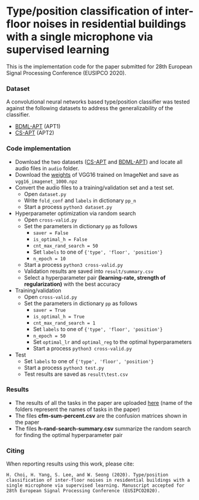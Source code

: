# Type/position classification of inter-floor noises in residential buildings with a single microphone via supervised learning

This is the implementation code for the paper submitted for 28th European Signal Processing Conference (EUSIPCO 2020).  



### Dataset

A convolutional neural networks based type/position classifier was tested against the following datasets to address the generalizability of the classifier.

- [BDML-APT](https://github.com/yodacatmeow/indoor-noise/tree/master/indoor-noise-set/BDML-APT) (APT1)
- [CS-APT](https://github.com/yodacatmeow/indoor-noise/tree/master/indoor-noise-set/CS-APT) (APT2)



### Code implementation

- Download the two datasets ([CS-APT](https://github.com/yodacatmeow/indoor-noise/tree/master/indoor-noise-set/CS-APT) and [BDML-APT](https://github.com/yodacatmeow/indoor-noise/tree/master/indoor-noise-set/BDML-APT)) and locate all audio files in ```audio```  folder.
- Download the [weights](https://www.cs.toronto.edu/~frossard/vgg16/vgg16_weights.npz) of VGG16 trained on ImageNet and save as ```vgg16_imagenet_1000.npz```
- Convert the audio files to a training/validation set and a test set.
  - Open ```dataset.py```
  - Write ```fold_conf``` and ```labels``` in dictionary ```pp_n```
  - Start a process ```python3 dataset.py```
- Hyperparameter optimization via random search
  - Open ```cross-valid.py``` 
  - Set the parameters in dictionary ```pp``` as follows
    - ```saver = False```
    - ```is_optimal_h = False```
    - ```cnt_max_rand_search = 50```
    - Set ```labels``` to one of ```{'type', 'floor', 'position'}``` 
    - ```n_epoch = 10```
  - Start a process ```python3 cross-valid.py```
  - Validation results are saved into ```result/summary.csv```
  - Select a hyperparameter pair **(learning-rate, strength of regularization)** with the best accuracy
- Training/validation
  - Open ```cross-valid.py``` 
  - Set the parameters in dictionary ```pp``` as follows
    - ```saver = True```
    - ```is_optimal_h = True```
    - ```cnt_max_rand_search = 1```
    - Set ```labels``` to one of ```{'type', 'floor', 'position'}``` 
    - ```n_epoch = 50```
    - Set ```optimal_lr``` and ```optimal_reg``` to the optimal hyperparameters
    - Start a process ```python3 cross-valid.py```
- Test
  - Set ```labels``` to one of ```{'type', 'floor', 'position'}``` 
  - Start a process ```python3 test.py```
  - Test results are saved as ```result\test.csv```



### Results

- The results of all the tasks in the paper are uploaded [here](https://github.com/yodacatmeow/indoor-noise/tree/master/inter-floor-noise-classification/eusipco2020/results) (name of the folders represent the names of tasks in the paper)
- The files **cfm-sum-percent.csv** are the confusion matrices shown in the paper
- The files **h-rand-search-summary.csv** summarize the random search for finding the optimal hyperparameter pair



### Citing

When reporting results using this work, please cite:

```
H. Choi, H. Yang, S. Lee, and W. Seong (2020). Type/position classification of inter-floor noises in residential buildings with a single microphone via supervised learning. Manuscript accepted for 28th European Signal Processing Conference (EUSIPCO2020).
```


